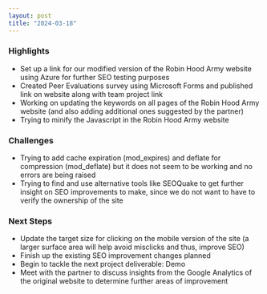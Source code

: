 ```yaml
---
layout: post
title: "2024-03-18"
---
```


### Highlights

- Set up a link for our modified version of the Robin Hood Army website using Azure for further SEO testing purposes
- Created Peer Evaluations survey using Microsoft Forms and published link on website along with team project link
- Working on updating the keywords on all pages of the Robin Hood Army website (and also adding additional ones suggested by the partner)
- Trying to minify the Javascript in the Robin Hood Army website

### Challenges

- Trying to add cache expiration (mod_expires) and deflate for compression (mod_deflate) but it does not seem to be working and no errors are being raised
- Trying to find and use alternative tools like SEOQuake to get further insight on SEO improvements to make, since we do not want to have to verify the ownership of the site
  
### Next Steps

- Update the target size for clicking on the mobile version of the site (a larger surface area will help avoid misclicks and thus, improve SEO)
- Finish up the existing SEO improvement changes planned
- Begin to tackle the next project deliverable: Demo
- Meet with the partner to discuss insights from the Google Analytics of the original website to determine further areas of improvement
